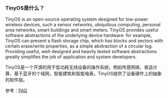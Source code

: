 ### TinyOS是什么？ ###

TinyOS is an open-source operating system designed for low-power wireless devices, such a sensor networks, ubiquitous computing, personal area networks, smart buildings and smart meters. TinyOS provides useful software abstractions of the underlying device hardware: for example, TinyOS can present a flash storage chip, which has blocks and sectors with certain erase/write properties, as a simple abstraction of a circular log. Providing useful, well-designed and heavily tested software abstractions greatly simplifies the job of application and system developers.

TinyOS是一个开源的用于低功耗无线设备的操作系统，例如传感网络，普适计算，基于蓝牙的个域网，智能建筑和智能电表。TinyOS提供了设备硬件上的抽象的软件层。

参考：[FAQ](http://tinyos.stanford.edu/tinyos-wiki/index.php/FAQ#What_is_TinyOS.3F)

